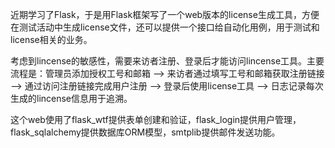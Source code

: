 近期学习了Flask，于是用Flask框架写了一个web版本的license生成工具，方便在测试活动中生成license文件，还可以提供一个接口给自动化用例，用于测试和license相关的业务。

考虑到lincense的敏感性，需要来访者注册、登录后才能访问lincense工具。主要流程是：管理员添加授权工号和邮箱 --> 来访者通过填写工号和邮箱获取注册链接 --> 通过访问注册链接完成用户注册 --> 登录后使用license工具 --> 日志记录每次生成的lincense信息用于追溯。

这个web使用了flask_wtf提供表单创建和验证，flask_login提供用户管理，flask_sqlalchemy提供数据库ORM模型，smtplib提供邮件发送功能。
